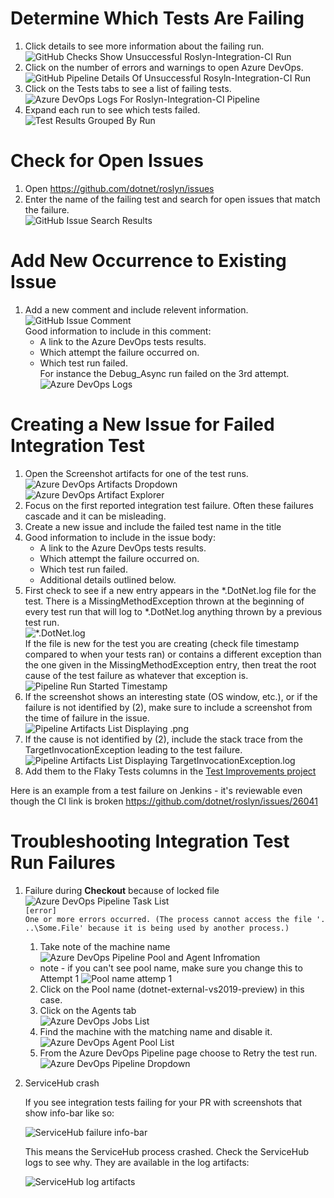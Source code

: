 # Determine Which Tests Are Failing

1. Click details to see more information about the failing run. 
![GitHub Checks Show Unsuccessful Roslyn-Integration-CI Run](images/how-to-investigate-ci-test-failures-figure1.png)
2. Click on the number of errors and warnings to open Azure DevOps.  
![GitHub Pipeline Details Of Unsuccessful Rosyln-Integration-CI Run](images/how-to-investigate-ci-test-failures-figure2.png)
3. Click on the Tests tabs to see a list of failing tests.  
![Azure DevOps Logs For Roslyn-Integration-CI Pipeline](images/how-to-investigate-ci-test-failures-figure3.png)
4. Expand each run to see which tests failed.  
![Test Results Grouped By Run](images/how-to-investigate-ci-test-failures-figure4.png)

# Check for Open Issues

1. Open https://github.com/dotnet/roslyn/issues
2. Enter the name of the failing test and search for open issues that match the failure.  
![GitHub Issue Search Results](images/how-to-investigate-ci-test-failures-figure5.png)

# Add New Occurrence to Existing Issue

1. Add a new comment and include relevent information.  
![GitHub Issue Comment](images/how-to-investigate-ci-test-failures-figure6.png)  
Good information to include in this comment:
    - A link to the Azure DevOps tests results.
    - Which attempt the failure occurred on.
    - Which test run failed.  
For instance the Debug_Async run failed on the 3rd attempt.  
![Azure DevOps Logs](images/how-to-investigate-ci-test-failures-figure7.png)  

# Creating a New Issue for Failed Integration Test

1. Open the Screenshot artifacts for one of the test runs.  
![Azure DevOps Artifacts Dropdown](images/how-to-investigate-ci-test-failures-figure8.png)  
![Azure DevOps Artifact Explorer](images/how-to-investigate-ci-test-failures-figure9.png)  
2. Focus on the first reported integration test failure. Often these failures cascade and it can be misleading.
3. Create a new issue and include the failed test name in the title
4. Good information to include in the issue body:
    - A link to the Azure DevOps tests results.
    - Which attempt the failure occurred on.
    - Which test run failed.  
    - Additional details outlined below.
3. First check to see if a new entry appears in the *.DotNet.log file for the test. There is a MissingMethodException thrown at the beginning of every test run that will log to *.DotNet.log anything thrown by a previous test run.  
![*.DotNet.log](images/how-to-investigate-ci-test-failures-figure10.png)  
If the file is new for the test you are creating (check file timestamp compared to when your tests ran) or contains a different exception than the one given in the MissingMethodException entry, then treat the root cause of the test failure as whatever that exception is.  
![Pipeline Run Started Timestamp](images/how-to-investigate-ci-test-failures-figure11.png)  
4. If the screenshot shows an interesting state (OS window, etc.), or if the failure is not identified by (2), make sure to include a screenshot from the time of failure in the issue.  
![Pipeline Artifacts List Displaying .png](images/how-to-investigate-ci-test-failures-figure12.png)  
5. If the cause is not identified by (2), include the stack trace from the TargetInvocationException leading to the test failure.  
![Pipeline Artifacts List Displaying TargetInvocationException.log](images/how-to-investigate-ci-test-failures-figure13.png)  
6. Add them to the Flaky Tests columns in the [Test Improvements project](https://github.com/dotnet/roslyn/projects/2)

Here is an example from a test failure on Jenkins - it's reviewable even though the CI link is broken
 https://github.com/dotnet/roslyn/issues/26041

# Troubleshooting Integration Test Run Failures

 1. Failure during **Checkout** because of locked file  
![Azure DevOps Pipeline Task List](images/how-to-investigate-ci-test-failures-figure14.png)  
`[error] One or more errors occurred. (The process cannot access the file '...\Some.File' because it is being used by another process.)`  
    1. Take note of the machine name  
    ![Azure DevOps Pipeline Pool and Agent Infromation](images/how-to-investigate-ci-test-failures-figure15.png)  
    * note - if you can't see pool name, make sure you change this to Attempt 1 
    ![Pool name attemp 1](images/pool-name-attempt1.png)
    2. Click on the Pool name (dotnet-external-vs2019-preview) in this case.  
    3. Click on the Agents tab  
    ![Azure DevOps Jobs List](images/how-to-investigate-ci-test-failures-figure16.png)
    4. Find the machine with the matching name and disable it.  
    ![Azure DevOps Agent Pool List](images/how-to-investigate-ci-test-failures-figure17.png)
    5. From the Azure DevOps Pipeline page choose to Retry the test run.  
    ![Azure DevOps Pipeline Dropdown](images/how-to-investigate-ci-test-failures-figure18.png)
    
 2. ServiceHub crash

    If you see integration tests failing for your PR with screenshots that show info-bar like so:
    
    ![ServiceHub failure info-bar](images/how-to-investigate-ci-test-failures-servicehub-failure-infobar.png) 
    
    This means the ServiceHub process crashed. Check the ServiceHub logs to see why. They are available in the log artifacts:
    
    ![ServiceHub log artifacts](images/how-to-investigate-ci-test-failures-servicehub-log-artifacts.png)
 
